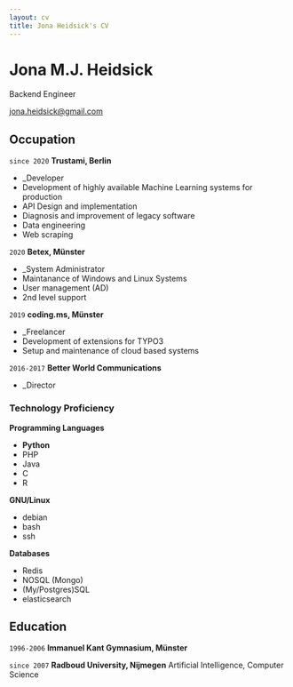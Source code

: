 ```yaml
---
layout: cv
title: Jona Heidsick's CV
---
```

# Jona M.J. Heidsick
Backend Engineer


<div id="webaddress">
<a href="jona.heidsick@gmail.com">jona.heidsick@gmail.com</a>
</div>


## Occupation

`since 2020` 
__Trustami, Berlin__

- _Developer
- Development of highly available Machine Learning systems for production
- API Design and implementation
- Diagnosis and improvement of legacy software
- Data engineering
- Web scraping

`2020`
__Betex, Münster__

- _System Administrator
- Maintanance of Windows and Linux Systems
- User management (AD)
- 2nd level support

`2019`
__coding.ms, Münster__

- _Freelancer
- Development of extensions for TYPO3 
- Setup and maintenance of cloud based systems

`2016-2017`
__Better World Communications__

- _Director

### Technology Proficiency

__Programming Languages__
- __Python__
- PHP
- Java
- C
- R

__GNU/Linux__
- debian
- bash
- ssh

__Databases__
- Redis
- NOSQL (Mongo)
- (My/Postgres)SQL
- elasticsearch


## Education

`1996-2006`
__Immanuel Kant Gymnasium, Münster__

`since 2007`
__Radboud University, Nijmegen__
Artificial Intelligence, Computer Science

<!-- do we need this?
## (Student) Projects

`2004`
__Tetris clone as Java Applet__ (school project)

`2005`
__Snake clone by reusing Code from Tetris__
-->

<!-- ### Footer

Last updated: May 2021 -->


